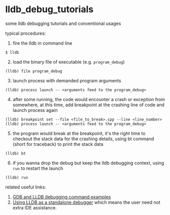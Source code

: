 # lldb_debug_tutorials
some lldb debugging tutorials and conventional usages

typical procedures:

1. fire the lldb in command line
      
  ```
  $ lldb
  ```
      
2. load the binary file of executable (e.g. `program_debug`)
      
  ```
  (lldb) file program_debug
  ```

3. launch process with demanded program arguments
  
  ```
  (lldb) process launch -- <arguments feed to the program_debug>
  ```

4. after some running, the code would encounter a crash or exception from somewhere, at this time, add breakpoint at the crashing line of code and launch process again
  
  ```
  (lldb) breakpoint set --file <file_to_break>.cpp --line <line_number>
  (lldb) process launch -- <arguments feed to the program_debug>
  ```

5. the program would break at the breakpoint, it's the right time to checkout the stack data for the crashing details, using bt command (short for traceback) to print the stack data
  
  ```
  (lldb) bt
  ```

6. if you wanna drop the debug but keep the lldb debugging context, using `run` to restart the launch

  ```
  (lldb) run
  ```

related useful links:

1. [GDB and LLDB debugging command examples](https://developer.apple.com/library/mac/documentation/IDEs/Conceptual/gdb_to_lldb_transition_guide/document/lldb-command-examples.html#//apple_ref/doc/uid/TP40012917-CH3-SW1)
2. [Using LLDB as a standalone debugger](https://developer.apple.com/library/mac/documentation/IDEs/Conceptual/gdb_to_lldb_transition_guide/document/lldb-terminal-workflow-tutorial.html#//apple_ref/doc/uid/TP40012917-CH4-SW1) which means the user need not extra IDE assistance.
